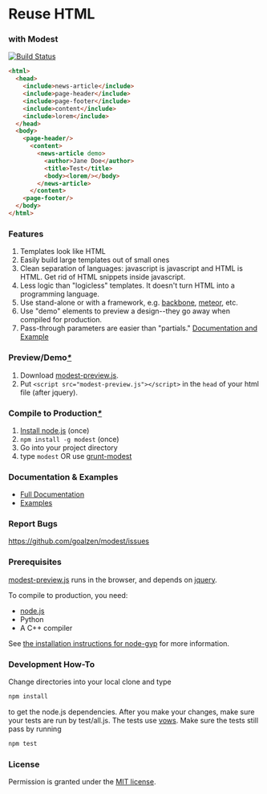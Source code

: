 # Reuse HTML
### with Modest

[![Build Status](https://travis-ci.org/goalzen/modest.png)](https://travis-ci.org/goalzen/modest)

```html
<html>
  <head>
    <include>news-article</include>
    <include>page-header</include>
    <include>page-footer</include>
    <include>content</include>
    <include>lorem</include>
  </head>
  <body>
    <page-header/>
      <content>
        <news-article demo>
          <author>Jane Doe</author>
          <title>Test</title>
          <body><lorem/></body>
        </news-article>
      </content>
    <page-footer/>
  </body>
</html>
```

### Features
1.  Templates look like HTML
2.  Easily build large templates out of small ones
3.  Clean separation of languages: javascript is javascript and HTML is HTML.  Get rid of HTML snippets inside javascript.
4.  Less logic than "logicless" templates.  It doesn't turn HTML into a programming language.
5.  Use stand-alone or with a framework, e.g. [backbone](https://github.com/documentcloud/backbone),
[meteor](https://github.com/meteor/meteor), etc.
6.  Use "demo" elements to preview a design--they go away when compiled for production.
7.  Pass-through parameters are easier than "partials." [Documentation and Example](https://github.com/goalzen/modest/wiki/Documentation#wiki-passthrough-parameters)

### Preview/Demo[_*_](#prerequisites)

1. Download [modest-preview.js](https://raw.github.com/goalzen/modest/master/lib/modest-preview.js).
2. Put ``<script src="modest-preview.js"></script>`` in the ``head`` of your html file (after jquery).

### Compile to Production[_*_](#prerequisites)

1. [Install node.js](http://nodejs.org/#download) (once)
2. ``npm install -g modest`` (once)
3. Go into your project directory
4. type ``modest`` OR use [grunt-modest](https://github.com/goalzen/grunt-modest)

### Documentation & Examples
* [Full Documentation](https://github.com/goalzen/modest/wiki/Documentation)
* [Examples](https://github.com/goalzen/modest/wiki/Examples)

### Report Bugs
https://github.com/goalzen/modest/issues

### Prerequisites<a id="prerequisites"/>

[modest-preview.js](https://raw.github.com/goalzen/modest/master/lib/modest-preview.js) runs in the browser, and depends on [jquery](http://jquery.com/download/).

To compile to production, you need:

* [node.js](http://nodejs.org/download/)
* Python
* A C++ compiler

See [the installation instructions for node-gyp](https://github.com/TooTallNate/node-gyp#installation) for more information.

### Development How-To

Change directories into your local clone and type
```bash
npm install
```
to get the node.js dependencies.  After you make your changes, make sure your tests are run by test/all.js.  The tests use [vows](http://vowsjs.org).  Make sure the tests still pass by running
```bash
npm test
```

### License

Permission is granted under the [MIT license](https://github.com/goalzen/modest/blob/master/LICENSE-MIT).
